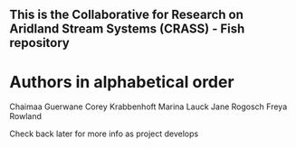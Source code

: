 ## This is the Collaborative for Research on Aridland Stream Systems (CRASS) - Fish repository
# Authors in alphabetical order
Chaimaa Guerwane
Corey Krabbenhoft
Marina Lauck
Jane Rogosch
Freya Rowland


Check back later for more info as project develops
